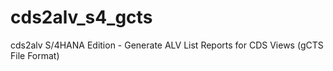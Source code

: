 # cds2alv_s4_gcts
cds2alv S/4HANA Edition - Generate ALV List Reports for CDS Views (gCTS File Format)
